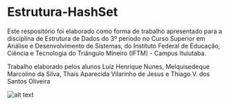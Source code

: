 # Estrutura-HashSet
Este respositório foi elaborado como forma de trabalho apresentado para a disciplina de Estrutura de Dados do 3º período no Curso Superior em Análise e Desenvolvimento de Sistemas, do Instituto Federal de Educação, Ciência e Tecnologia do Triângulo Mineiro (IFTM) - Campus Ituiutaba.

Trabalho elaborado pelos alunos Luiz Henrique Nunes, Melquisedeque Marcolino da Silva, Thaís Aparecida Vilarinho de Jesus e Thiago V. dos Santos Oliveira

![alt text](http://arquivo.devmedia.com.br/REVISTAS/easyjava/imagens/50/3/1.png)

